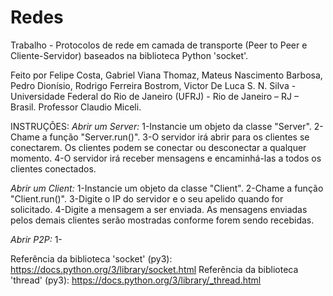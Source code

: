 # Redes

Trabalho - Protocolos de rede em camada de transporte (Peer to Peer e Cliente-Servidor) baseados na biblioteca Python 'socket'.

Feito por Felipe Costa, Gabriel Viana Thomaz, Mateus Nascimento Barbosa, Pedro Dionísio, Rodrigo Ferreira Bostrom, Victor De Luca S. N. Silva - Universidade Federal do Rio de Janeiro (UFRJ) - Rio de Janeiro – RJ – Brasil.
Professor Claudio Miceli.

INSTRUÇÕES:
  *Abrir um Server:*
    1-Instancie um objeto da classe "Server".
    2-Chame a função "Server.run()".
    3-O servidor irá abrir para os clientes se conectarem. Os clientes podem se conectar ou desconectar a qualquer momento.
    4-O servidor irá receber mensagens e encaminhá-las a todos os clientes conectados.
    
  *Abrir um Client:*
    1-Instancie um objeto da classe "Client".
    2-Chame a função "Client.run()".
    3-Digite o IP do servidor e o seu apelido quando for solicitado.
    4-Digite a mensagem a ser enviada. As mensagens enviadas pelos demais clientes serão mostradas conforme forem sendo recebidas.
    
  *Abrir P2P:*
    1-

Referência da biblioteca 'socket' (py3): https://docs.python.org/3/library/socket.html
Referência da biblioteca 'thread' (py3): https://docs.python.org/3/library/_thread.html
